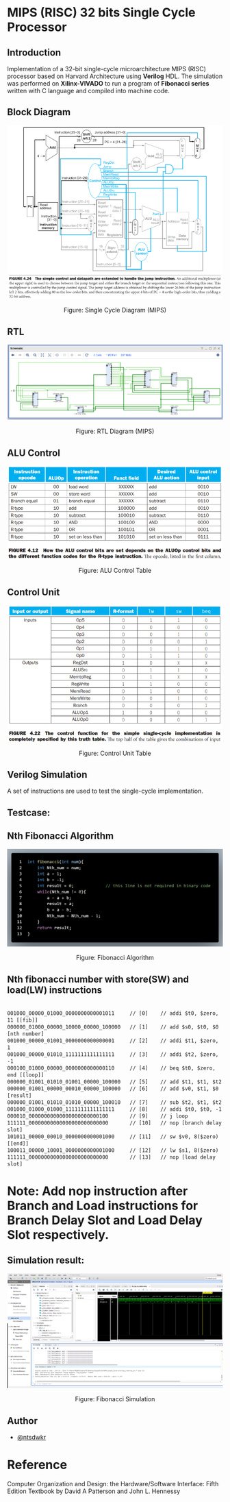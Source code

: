 # MIPS (RISC) 32 bits Single Cycle Processor

## Introduction

Implementation of a 32-bit single-cycle microarchitecture MIPS (RISC) processor based on Harvard Architecture using **Verilog** HDL. The simulation was performed on **Xilinx-VIVADO** to run a program of **Fibonacci series** written with C language and compiled into machine code.

## Block Diagram

![MIPS](Documents/MIPS.png)
<center>Figure: Single Cycle Diagram (MIPS)</center>

## RTL

![RTL](Documents/RTL.png)
<center>Figure: RTL Diagram (MIPS)</center>

## ALU Control

![ALU_Control](Documents/ALU_Control.png)
<center>Figure: ALU Control Table</center>


## Control Unit

![Control_Unit](Documents/Control_Unit.png)
<center>Figure: Control Unit Table</center>

## Verilog Simulation

A set of instructions are used to test the single-cycle implementation.

## Testcase: 

## Nth Fibonacci Algorithm

![Fibonacci_Algorithm](Documents/Fibonacci_Function.png)
<center>Figure: Fibonacci Algorithm</center>


## Nth fibonacci number with store(SW) and load(LW) instructions

```assembly

001000_00000_01000_0000000000001011     // [0]    // addi $t0, $zero, 11 [[fib]]
000000_01000_00000_10000_00000_100000   // [1]    // add $s0, $t0, $0 [nth number]
001000_00000_01001_0000000000000001     // [2]    // addi $t1, $zero, 1
001000_00000_01010_1111111111111111     // [3]    // addi $t2, $zero, -1
000100_01000_00000_0000000000000110     // [4]    // beq $t0, $zero, end [[loop]]
000000_01001_01010_01001_00000_100000   // [5]    // add $t1, $t1, $t2
000000_01001_00000_00010_00000_100000   // [6]    // add $v0, $t1, $0 [result]
000000_01001_01010_01010_00000_100010   // [7]    // sub $t2, $t1, $t2
001000_01000_01000_1111111111111111     // [8]    // addi $t0, $t0, -1
000010_00000000000000000000000100       // [9]    // j loop
111111_00000000000000000000000000       // [10]   // nop [branch delay slot]
101011_00000_00010_0000000000001000     // [11]   // sw $v0, 8($zero) [[end]]
100011_00000_10001_0000000000001000     // [12]   // lw $s1, 8($zero)
111111_00000000000000000000000000       // [13]   // nop [load delay slot]

```

# Note: Add nop instruction after **Branch** and **Load** instructions for Branch Delay Slot and Load Delay Slot respectively.

## Simulation result:

![Fibonacci_Simulation](Documents/Fibonacci_Simulation.png)
<center>Figure: Fibonacci Simulation</center>

## Author 
- [@ntsdwkr](https://github.com/ntsdwkr) 

# Reference

Computer Organization and Design: the Hardware/Software Interface: Fifth Edition
Textbook by David A Patterson and John L. Hennessy
